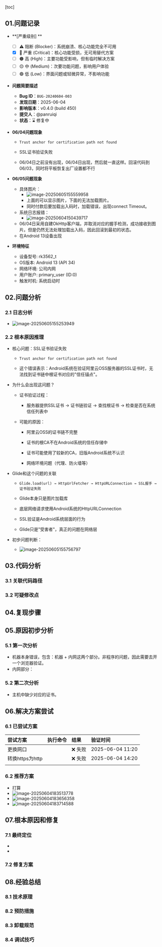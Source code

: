 [toc]

## 01.问题记录

- **[严重级别] **
  - [ ] ⚠️ 阻断 (Blocker)：系统崩溃、核心功能完全不可用
  - [x] 🔴 严重 (Critical)：核心功能受损，无可用替代方案
  - [ ] 🟠 高 (High)：主要功能受影响，但有临时解决方案
  - [ ] 🟡 中 (Medium)：次要功能问题，影响用户体验
  - [ ] 🟢 低 (Low)：界面问题或轻微异常，不影响功能
  
- **问题简要描述**
  - **Bug ID**：`BUG-20240604-003`  
  - **发现日期**：2025-06-04  
  - **影响版本**：v0.4.0 (build 450)  
  - **提交人**：@panruiqi  
  - **状态**：⌛ 修复中
  
- **06/04问题现象**

  - ```
    Trust anchor for certification path not found
    ```

  - SSL证书验证失败

  - 06/04日之前没有出现，06/04日出现，然后就一直这样。回滚代码到06/03，同时将平板恢复出厂设置都不行

- **06/05问题现象**

  - 具体图片：
    - ![image-20250605155559958](../../_pic_/image-20250605155559958.png)
    - 上面的可以显示图片，下面的无法加载图片。
    - 同时付款后要加载出入码时，加载错误，出现connect Timeout。
  - 系统日志报错：
    - ![image-20250604150439717](../../_pic_/image-20250604150439717.png)
  - 06/04日采用自建OkHttp客户端，并取消对应的握手检测，成功接收到图片。但是仍然无法处理加载出入码，因此回滚到最初的状态。
  - 在Android 13设备出现

- **环境特征**
  - 设备型号: rk3562_t
  - OS版本: Android 13 (API 34)
  - 网络环境: 公司内网
  - 用户账户: primary_user (ID:0)
  - 触发时机: 系统启动时

## 02.问题分析

### 2.1 日志分析

- ![image-20250605155253949](../../_pic_/image-20250605155253949.png)

### 2.2 根本原因推理

- 核心问题：SSL证书验证失败

  - ```
    Trust anchor for certification path not found
    ```

  - 这个错误表示：Android系统在验证阿里云OSS服务器的SSL证书时，无法找到证书链中根证书对应的"信任锚点"。

- 为什么会出现这问题？

  - 证书验证过程：

    - 服务器提供SSL证书 → 证书链验证 → 查找根证书 → 检查是否在系统信任列表中

  - 可能的原因：

    - 阿里云OSS的证书链不完整

    - 证书的根CA不在Android系统的信任存储中

    - 证书可能使用了较新的CA，旧版Android系统不认识

    - 网络环境问题（代理、防火墙等）

- Glide和这个问题的关联

  - ```
    Glide.load(url) → HttpUrlFetcher → HttpURLConnection → SSL握手 → 证书验证失败
    ```

  - Glide本身只是图片加载库

  - 底层网络请求使用Android系统的HttpURLConnection

  - SSL验证是Android系统层面的行为

  - Glide只是"受害者"，真正的问题在网络层

- 初步问题判断：
  - ![image-20250605155756797](../../_pic_/image-20250605155756797.png)

## 03.代码分析

### 3.1 关联代码路径

### 3.2 可疑修改点

## 04.复现步骤



## 05.原因初步分析

### 5.1 第一次分析

- 机器本身错误，包含：机器 + 内网这两个部分。非程序的问题，因此需要去开一个浏览器验证。
- 内网部分：

### 5.2 第二次分析

- 主机中缺少对应的证书。


## 06.解决方案尝试

### 6.1 已尝试方案

| 尝试方案        | 执行命令 | 结果   | 验证时间         |
| :-------------- | :------- | :----- | :--------------- |
| 更换网口        |          | ❌ 失败 | 2025-06-04 11:20 |
| 转换https为http |          | ❌ 失败 | 2025-06-04 14:20 |
|                 |          |        |                  |

### 6.2 推荐方案

- 打算
- ![image-20250604183513778](../../_pic_/image-20250604183513778.png)
- ![image-20250604183656358](../../_pic_/image-20250604183656358.png)
- ![image-20250604183714588](../../_pic_/image-20250604183714588.png)



## 07.根本原因和修复

### 7.1 最终定位

- 

- 

### 7.2 修复方案



## 08.经验总结

### 8.1 技术原理

### 8.2 预防措施

### 8.3 卸载规范

### 8.4 调试技巧

